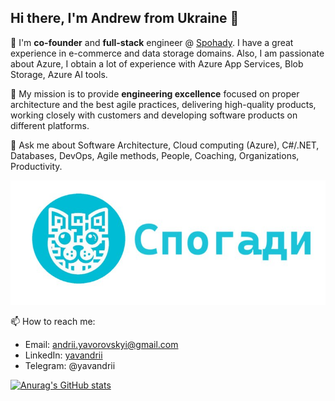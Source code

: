 ## Hi there, I'm Andrew from Ukraine 👋

🎯 I'm **co-founder** and **full-stack** engineer @ [Spohady](https://www.spohady.com/). I have a great experience in e-commerce and data storage domains. Also, I am passionate about Azure, I obtain a lot of experience with Azure App Services, Blob Storage, Azure AI tools.

🚀 My mission is to provide **engineering excellence** focused on proper architecture and the best agile practices, delivering high-quality products, working closely with customers and developing software products on different platforms.

💬 Ask me about Software Architecture, Cloud computing (Azure), C#/.NET, Databases, DevOps, Agile methods, People, Coaching, Organizations, Productivity. 

![Spohady](spohady.jpg)

📫 How to reach me:

* Email: andrii.yavorovskyi@gmail.com
* LinkedIn: [yavandrii](https://www.linkedin.com/in/yavandrii/)
* Telegram: @yavandrii

[![Anurag's GitHub stats](https://github-readme-stats.vercel.app/api?username=jaworovcki)](https://github.com/anuraghazra/github-readme-stats)

